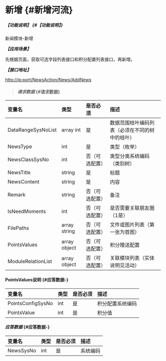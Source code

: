 # 新增 {#新增河流}

##### _【功能说明】_ {#【功能说明】}

新闻模块-新增

_**【应用场景】**_

先根据页面，获取可选字段列表接口和积分配置列表接口，再新增。

_**【接口地址】**_

[http://ip:port/NewsAction/](http://ip:port/HMAction/River/AddRiver)[News](http://ip:port/HMAction/River/AddRiver)[/Add](http://ip:port/HMAction/River/AddRiver)[News](http://ip:port/HMAction/River/AddRiver)

> #### _请求数据_ {#请求数据}

| 变量名 | 类型 | 是否必须 | 描述 |
| :--- | :--- | :--- | :--- |
| DataRangeSysNoList | array int | 是 | 数据范围枝叶编码列表（必须在不同的树中的枝叶） |
| NewsType | int | 是 | 类型（枚举） |
| NewsClassSysNo | int | 否（可选配置） | 类型分类系统编码（类别树） |
| NewsTitle | string | 是 | 标题 |
| NewsContent | string | 是 | 内容 |
| Remark | string | 否（可选配置） | 备注 |
| IsNeedMoments | int | 否（可选配置） | 是否需要关联朋友圈（1是） |
| FilePaths | array string | 否（可选配置） | 文件或图片列表（第一张为首图） |
| PointsValues | array object | 否（可选配置） | 积分赠送配置 |
| ModuleRelationList | array object | 否（可选配置） | 关联模块列表（实体说明见活动） |

#### PointsValues说明 {#应答数据-}

| 变量名 | 类型 | 是否必须 | 描述 |
| :--- | :--- | :--- | :--- |
| PointsConfigSysNo | int | 是 | 积分配置系统编码 |
| PointsValue | int | 是 | 积分值 |

#### _应答数据_ {#应答数据-}

| 变量名 | 类型 | 是否必须 | 描述 |
| :--- | :--- | :--- | :--- |
| NewsSysNo | int | 是 | 系统编码 |



